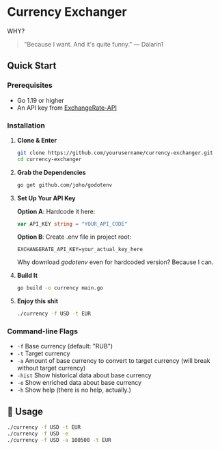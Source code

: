 # Currency Exchanger

WHY?
> "Because I want. And it's quite funny." — Dalarin1

## Quick Start

### Prerequisites

- Go 1.19 or higher
- An API key from [ExchangeRate-API](https://www.exchangerate-api.com/)

### Installation

1. **Clone & Enter**

   ```bash
   git clone https://github.com/yourusername/currency-exchanger.git
   cd currency-exchanger
   ```

2. **Grab the Dependencies**

    ```bash
    go get github.com/joho/godotenv
    ```

3. **Set Up Your API Key**

    **Option A**: Hardcode it here:

    ```go
    var API_KEY string = "YOUR_API_CODE"

    ```

    **Option B**: Create .env file in project root:

    ```text
    EXCHANGERATE_API_KEY=your_actual_key_here
    ```

    Why download _godotenv_ even for hardcoded version? Because I can.
4. **Build It**

    ```bash
    go build -o currency main.go
    ```

5. **Enjoy this shit**

    ```bash
    ./currency -f USD -t EUR
    ```


### Command-line Flags

- `-f` Base currency (default: "RUB")
- `-t` Target currency
- `-a` Amount of base currency to convert to target currency (will break without target currency)
- `-hist` Show historical data about base currency
- `-e` Show enriched data about base currency
- `-h` Show help (there is no help, actually.)

## 🎯 Usage

```bash
./currency -f USD -t EUR
./currency -f USD -e
./currency -f USD -a 100500 -t EUR
```
